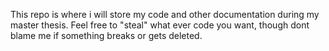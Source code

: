 This repo is where i will store my code and other documentation during my master thesis. Feel free to "steal" what ever code you want, 
though dont blame me if something breaks or gets deleted.